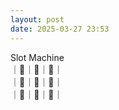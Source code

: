 ```yaml
---
layout: post
date: 2025-03-27 23:53
---
```


Slot Machine<br />
｜💎｜🍒｜🍇｜<br />
｜🍇｜🤡｜🍒｜<br />
｜🏴｜💎｜🔔｜<br />

